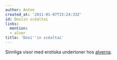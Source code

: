 ```yaml
---
author: Anton
created_at: '2011-01-07T15:24:33Z'
id: Dosiin scéaltai
links:
  mention:
  - alver
title: 'Dosi''in scéaltai'
---
```


Sinnliga visor med erotiska undertoner hos [alverna].

  [alverna]: alver
